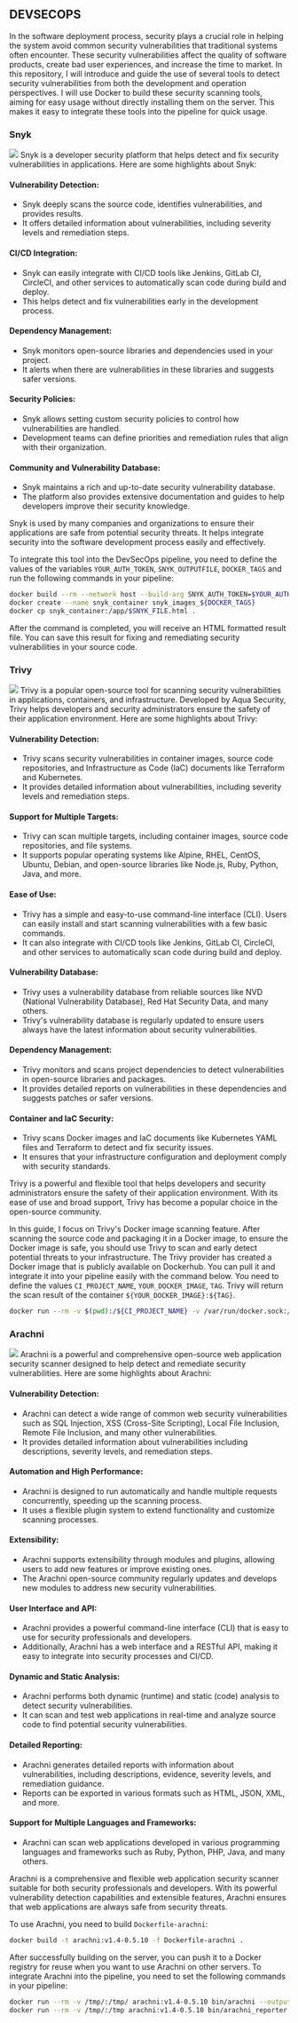## DEVSECOPS

In the software deployment process, security plays a crucial role in helping the system avoid common security vulnerabilities that traditional systems often encounter. These security vulnerabilities affect the quality of software products, create bad user experiences, and increase the time to market. In this repository, I will introduce and guide the use of several tools to detect security vulnerabilities from both the development and operation perspectives. I will use Docker to build these security scanning tools, aiming for easy usage without directly installing them on the server. This makes it easy to integrate these tools into the pipeline for quick usage.

### Snyk
<img src="https://imgur.com/yZZdw5Q">
Snyk is a developer security platform that helps detect and fix security vulnerabilities in applications. Here are some highlights about Snyk:

#### Vulnerability Detection:
- Snyk deeply scans the source code, identifies vulnerabilities, and provides results.
- It offers detailed information about vulnerabilities, including severity levels and remediation steps.

#### CI/CD Integration:
- Snyk can easily integrate with CI/CD tools like Jenkins, GitLab CI, CircleCI, and other services to automatically scan code during build and deploy.
- This helps detect and fix vulnerabilities early in the development process.

#### Dependency Management:
- Snyk monitors open-source libraries and dependencies used in your project.
- It alerts when there are vulnerabilities in these libraries and suggests safer versions.

#### Security Policies:
- Snyk allows setting custom security policies to control how vulnerabilities are handled.
- Development teams can define priorities and remediation rules that align with their organization.

#### Community and Vulnerability Database:
- Snyk maintains a rich and up-to-date security vulnerability database.
- The platform also provides extensive documentation and guides to help developers improve their security knowledge.

Snyk is used by many companies and organizations to ensure their applications are safe from potential security threats. It helps integrate security into the software development process easily and effectively.

To integrate this tool into the DevSecOps pipeline, you need to define the values of the variables `YOUR_AUTH_TOKEN`, `SNYK_OUTPUTFILE`, `DOCKER_TAGS` and run the following commands in your pipeline:
```sh
docker build --rm --network host --build-arg SNYK_AUTH_TOKEN=$YOUR_AUTH_TOKEN --build-arg OUTPUT_FILENAME=$SNYK_OUTPUTFILE -t snyk_images_${DOCKER_TAGS} -f Dockerfile_snyk .
docker create --name snyk_container snyk_images_${DOCKER_TAGS}
docker cp snyk_container:/app/$SNYK_FILE.html .
```

After the command is completed, you will receive an HTML formatted result file. You can save this result for fixing and remediating security vulnerabilities in your source code.

### Trivy
<img src="https://imgur.com/BbAvD6P">
Trivy is a popular open-source tool for scanning security vulnerabilities in applications, containers, and infrastructure. Developed by Aqua Security, Trivy helps developers and security administrators ensure the safety of their application environment. Here are some highlights about Trivy:

#### Vulnerability Detection:
- Trivy scans security vulnerabilities in container images, source code repositories, and Infrastructure as Code (IaC) documents like Terraform and Kubernetes.
- It provides detailed information about vulnerabilities, including severity levels and remediation steps.

#### Support for Multiple Targets:
- Trivy can scan multiple targets, including container images, source code repositories, and file systems.
- It supports popular operating systems like Alpine, RHEL, CentOS, Ubuntu, Debian, and open-source libraries like Node.js, Ruby, Python, Java, and more.

#### Ease of Use:
- Trivy has a simple and easy-to-use command-line interface (CLI). Users can easily install and start scanning vulnerabilities with a few basic commands.
- It can also integrate with CI/CD tools like Jenkins, GitLab CI, CircleCI, and other services to automatically scan code during build and deploy.

#### Vulnerability Database:
- Trivy uses a vulnerability database from reliable sources like NVD (National Vulnerability Database), Red Hat Security Data, and many others.
- Trivy's vulnerability database is regularly updated to ensure users always have the latest information about security vulnerabilities.

#### Dependency Management:
- Trivy monitors and scans project dependencies to detect vulnerabilities in open-source libraries and packages.
- It provides detailed reports on vulnerabilities in these dependencies and suggests patches or safer versions.

#### Container and IaC Security:
- Trivy scans Docker images and IaC documents like Kubernetes YAML files and Terraform to detect and fix security issues.
- It ensures that your infrastructure configuration and deployment comply with security standards.

Trivy is a powerful and flexible tool that helps developers and security administrators ensure the safety of their application environment. With its ease of use and broad support, Trivy has become a popular choice in the open-source community.

In this guide, I focus on Trivy's Docker image scanning feature. After scanning the source code and packaging it in a Docker image, to ensure the Docker image is safe, you should use Trivy to scan and early detect potential threats to your infrastructure. The Trivy provider has created a Docker image that is publicly available on Dockerhub. You can pull it and integrate it into your pipeline easily with the command below. You need to define the values `CI_PROJECT_NAME`, `YOUR_DOCKER_IMAGE`, `TAG`. Trivy will return the scan result of the container `${YOUR_DOCKER_IMAGE}:${TAG}`.

```sh
docker run --rm -v $(pwd):/${CI_PROJECT_NAME} -v /var/run/docker.sock:/var/run/docker.sock aquasec/trivy image --format template --template "@contrib/html.tpl" --output /${CI_PROJECT_NAME}/report_${DOCKER_TAGS}.html ${YOUR_DOCKER_IMAGE}:${TAG}
```
### Arachni
<img src="https://imgur.com/2TMDzvU">
Arachni is a powerful and comprehensive open-source web application security scanner designed to help detect and remediate security vulnerabilities. Here are some highlights about Arachni:

#### Vulnerability Detection:
- Arachni can detect a wide range of common web security vulnerabilities such as SQL Injection, XSS (Cross-Site Scripting), Local File Inclusion, Remote File Inclusion, and many other vulnerabilities.
- It provides detailed information about vulnerabilities including descriptions, severity levels, and remediation steps.

#### Automation and High Performance:
- Arachni is designed to run automatically and handle multiple requests concurrently, speeding up the scanning process.
- It uses a flexible plugin system to extend functionality and customize scanning processes.

#### Extensibility:
- Arachni supports extensibility through modules and plugins, allowing users to add new features or improve existing ones.
- The Arachni open-source community regularly updates and develops new modules to address new security vulnerabilities.

#### User Interface and API:
- Arachni provides a powerful command-line interface (CLI) that is easy to use for security professionals and developers.
- Additionally, Arachni has a web interface and a RESTful API, making it easy to integrate into security processes and CI/CD.

#### Dynamic and Static Analysis:
- Arachni performs both dynamic (runtime) and static (code) analysis to detect security vulnerabilities.
- It can scan and test web applications in real-time and analyze source code to find potential security vulnerabilities.

#### Detailed Reporting:
- Arachni generates detailed reports with information about vulnerabilities, including descriptions, evidence, severity levels, and remediation guidance.
- Reports can be exported in various formats such as HTML, JSON, XML, and more.

#### Support for Multiple Languages and Frameworks:
- Arachni can scan web applications developed in various programming languages and frameworks such as Ruby, Python, PHP, Java, and many others.

Arachni is a comprehensive and flexible web application security scanner suitable for both security professionals and developers. With its powerful vulnerability detection capabilities and extensible features, Arachni ensures that web applications are always safe from security threats.

To use Arachni, you need to build `Dockerfile-arachni`:

```sh
docker build -t arachni:v1.4-0.5.10 -f Dockerfile-arachni .
```

After successfully building on the server, you can push it to a Docker registry for reuse when you want to use Arachni on other servers. To integrate Arachni into the pipeline, you need to set the following commands in your pipeline:

```sh
docker run --rm -v /tmp/:/tmp/ arachni:v1.4-0.5.10 bin/arachni --output-verbose --scope-include-subdomains $YOUR_URL --report-save-path=/tmp/scan.afr
docker run --rm -v /tmp/:/tmp arachni:v1.4-0.5.10 bin/arachni_reporter /tmp/scan.afr --reporter=html:outfile=/tmp/scan.html.zip
```
